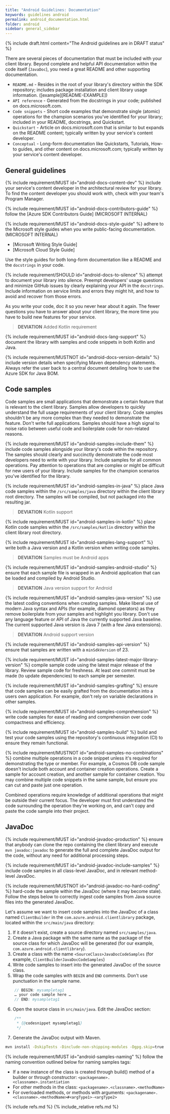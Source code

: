 ```yaml
---
title: "Android Guidelines: Documentation"
keywords: guidelines android
permalink: android_documentation.html
folder: android
sidebar: general_sidebar
---
```


{% include draft.html content="The Android guidelines are in DRAFT status" %}

There are several pieces of documentation that must be included with your client library. Beyond complete and helpful API documentation within the code itself (`JavaDoc`), you need a great README and other supporting documentation.

* `README.md` - Resides in the root of your library's directory within the SDK repository; includes package installation and client library usage information. ([example][README-EXAMPLE])
* `API reference` - Generated from the docstrings in your code; published on docs.microsoft.com. 
* `Code snippets` - Short code examples that demonstrate single (atomic) operations for the champion scenarios you've identified for your library; included in your README, docstrings, and Quickstart. 
* `Quickstart` - Article on docs.microsoft.com that is similar to but expands on the README content; typically written by your service's content developer. 
* `Conceptual` - Long-form documentation like Quickstarts, Tutorials, How-to guides, and other content on docs.microsoft.com; typically written by your service's content developer. 

## General guidelines

{% include requirement/MUST id="android-docs-content-dev" %} include your service's content developer in the architectural review for your library. To find the content developer you should work with, check with your team's Program Manager.

{% include requirement/MUST id="android-docs-contributors-guide" %} follow the [Azure SDK Contributors Guide] (MICROSOFT INTERNAL)

{% include requirement/MUST id="android-docs-style-guide" %} adhere to the Microsoft style guides when you write public-facing documentation. (MICROSOFT INTERNAL)

* [Microsoft Writing Style Guide]
* [Microsoft Cloud Style Guide]

Use the style guides for both long-form documentation like a README and the `docstrings` in your code.

{% include requirement/SHOULD id="android-docs-to-silence" %} attempt to document your library into silence. Preempt developers' usage questions and minimize GitHub issues by clearly explaining your API in the `docstrings`. Include information on service limits and errors they might hit, and how to avoid and recover from those errors.

As you write your code, doc it so you never hear about it again. The fewer questions you have to answer about your client library, the more time you have to build new features for your service.

> **DEVIATION** Added Kotlin requirement

{% include requirement/MUST id="android-docs-lang-support" %} document the library with samples and code snippets in both Kotlin and Java.

{% include requirement/MUSTNOT id="android-docs-version-details" %} include version details when specifying Maven dependency statements. Always refer the user back to a central document detailing how to use the Azure SDK for Java BOM.

## Code samples

Code samples are small applications that demonstrate a certain feature that is relevant to the client library.  Samples allow developers to quickly understand the full usage requirements of your client library. Code samples shouldn't be any more complex than they needed to demonstrate the feature. Don't write full applications. Samples should have a high signal to noise ratio between useful code and boilerplate code for non-related reasons.

{% include requirement/MUST id="android-samples-include-them" %} include code samples alongside your library's code within the repository. The samples should clearly and succinctly demonstrate the code most developers need to write with your library. Include samples for all common operations.  Pay attention to operations that are complex or might be difficult for new users of your library. Include samples for the champion scenarios you've identified for the library.

{% include requirement/MUST id="android-samples-in-java" %} place Java code samples within the `/src/samples/java` directory within the client library root directory. The samples will be compiled, but not packaged into the resulting jar.

> **DEVIATION** Kotlin support

{% include requirement/MUST id="android-samples-in-kotlin" %} place Kotlin code samples within the `/src/samples/kotlin` directory within the client library root directory. 

{% include requirement/MUST id="android-samples-lang-support" %} write both a Java version and a Kotlin version when writing code samples.

> **DEVIATION** Samples must be Android apps

{% include requirement/MUST id="android-samples-android-studio" %} ensure that each sample file is wrapped in an Android application that can be loaded and compiled by Android Studio.

> **DEVIATION** Java version support for Android

{% include requirement/MUST id="android-samples-java-version" %} use the latest coding conventions when creating samples. Make liberal use of modern Java syntax and APIs (for example, diamond operators) as they remove boilerplate from your samples and highlight you library. Don't use any language feature or API of Java the currently supported Java baseline.  The current supported Java version is Java 7 (with a few Java extensions).

> **DEVIATION** Android support version

{% include requirement/MUST id="android-samples-api-version" %} ensure that samples are written with a `minSdkVersion` of 23. 

{% include requirement/MUST id="android-samples-latest-major-library-version" %} compile sample code using the latest major release of the library. Review sample code for freshness.  At least one commit must be made (to update dependencies) to each sample per semester.

{% include requirement/MUST id="android-samples-grafting" %} ensure that code samples can be easily grafted from the documentation into a users own application.  For example, don't rely on variable declarations in other samples.

{% include requirement/MUST id="android-samples-comprehension" %} write code samples for ease of reading and comprehension over code compactness and efficiency.

{% include requirement/MUST id="android-samples-build" %} build and test your code samples using the repository's continuous integration (CI) to ensure they remain functional.

{% include requirement/MUSTNOT id="android-samples-no-combinations" %} combine multiple operations in a code snippet unless it's required for demonstrating the type or member. For example, a Cosmos DB code sample doesn't include both account and container creation operations.  Create a sample for account creation, and another sample for container creation.  You may combine multiple code snippets in the same sample, but ensure you can cut and paste just one operation.

Combined operations require knowledge of additional operations that might be outside their current focus. The developer must first understand the code surrounding the operation they're working on, and can't copy and paste the code sample into their project.

## JavaDoc

{% include requirement/MUST id="android-javadoc-production" %} ensure that anybody can clone the repo containing the client library and execute `mvn javadoc:javadoc` to generate the full and complete JavaDoc output for the code, without any need for additional processing steps.

{% include requirement/MUST id="android-javadoc-include-samples" %} include code samples in all class-level JavaDoc, and in relevant method-level JavaDoc.

{% include requirement/MUSTNOT id="android-javadoc-no-hard-coding" %} hard-code the sample within the JavaDoc (where it may become stale).  Follow the steps below to correctly ingest code samples from Java source files into the generated JavaDoc. 

Let's assume we want to insert code samples into the JavaDoc of a class named `ClientBuilder` in the `com.azure.android.clientlibrary` package, located within the `src/main/java` directory:

1. If it doesn't exist, create a source directory named `src/samples/java`.
2. Create a Java package with the same name as the package of the source class for which JavaDoc will be generated (for our example, `com.azure.android.clientlibrary`).
3. Create a class with the name `<SourceClass>JavaDocCodeSamples` (for example, `ClientBuilderJavaDocCodeSamples`)
4. Write code samples to insert into the generated JavaDoc of the source class.
5. Wrap the code samples with `BEGIN` and `END` comments. Don't use punctuation in the sample name.

```java
    // BEGIN: mysampletag1
    … your code sample here …
    // END: mysampletag1
```

6. Open the source class in `src/main/java`.  Edit the JavaDoc section:

```java
    /**
     * {@codesnippet mysampletag1}
     */
```

7. Generate the JavaDoc output with Maven.

```bash
mvn install -DskipTests -Dinclude-non-shipping-modules -Dgpg.skip=true -f pom.client.xml
```

{% include requirement/MUST id="android-samples-naming" %} follow the naming convention outlined below for naming samples tags:

 * If a new instance of the class is created through build() method of a builder or through constructor: `<packagename>.<classname>.instantiation`
 * For other methods in the class: `<packagename>.<classname>.<methodName>`
 * For overloaded methods, or methods with arguments: `<packagename>.<classname>.<methodName>#<argType1>-<argType2>`

{% include refs.md %}
{% include_relative refs.md %}


